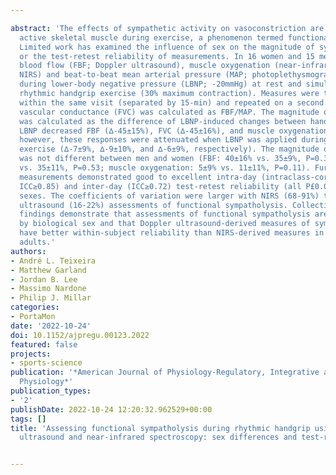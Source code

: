 ---
abstract: 'The effects of sympathetic activity on vasoconstriction are dampened in
  active skeletal muscle during exercise, a phenomenon termed functional sympatholysis.
  Limited work has examined the influence of sex on the magnitude of sympatholysis
  or the test-retest reliability of measurements. In 16 women and 15 men, forearm
  blood flow (FBF; Doppler ultrasound), muscle oxygenation (near-infrared spectroscopy;
  NIRS) and beat-to-beat mean arterial pressure (MAP; photoplethysmography) were measured
  during lower-body negative pressure (LBNP; -20mmHg) at rest and simultaneously during
  rhythmic handgrip exercise (30% maximum contraction). Measures were taken twice
  within the same visit (separated by 15-min) and repeated on a second visit. Forearm
  vascular conductance (FVC) was calculated as FBF/MAP. The magnitude of sympatholysis
  was calculated as the difference of LBNP-induced changes between handgrip and rest.
  LBNP decreased FBF (∆-45±15%), FVC (∆-45±16%), and muscle oxygenation (∆-14±11%);
  however, these responses were attenuated when LBNP was applied during rhythmic handgrip
  exercise (∆-7±9%, ∆-9±10%, and ∆-6±9%, respectively). The magnitude of sympatholysis
  was not different between men and women (FBF: 40±16% vs. 35±9%, P=0.37; FVC: 38±16%
  vs. 35±11%, P=0.53; muscle oxygenation: 5±9% vs. 11±11%, P=0.11). Furthermore, sympatholysis
  measurements demonstrated good to excellent intra-day (intraclass-correlation coefficients;
  ICC≥0.85) and inter-day (ICC≥0.72) test-retest reliability (all P£0.01) in both
  sexes. The coefficients of variation were larger with NIRS (68-91%) than Doppler
  ultrasound (16-22%) assessments of functional sympatholysis. Collectively, these
  findings demonstrate that assessments of functional sympatholysis are not impacted
  by biological sex and that Doppler ultrasound-derived measures of sympatholysis
  have better within-subject reliability than NIRS-derived measures in young healthy
  adults.'
authors:
- André L. Teixeira
- Matthew Garland
- Jordan B. Lee
- Massimo Nardone
- Philip J. Millar
categories:
- PortaMon
date: '2022-10-24'
doi: 10.1152/ajpregu.00123.2022
featured: false
projects:
- sports-science
publication: '*American Journal of Physiology-Regulatory, Integrative and Comparative
  Physiology*'
publication_types:
- '2'
publishDate: 2022-10-24 12:20:32.962529+00:00
tags: []
title: 'Assessing functional sympatholysis during rhythmic handgrip using Doppler
  ultrasound and near-infrared spectroscopy: sex differences and test-retest reliability'

---

